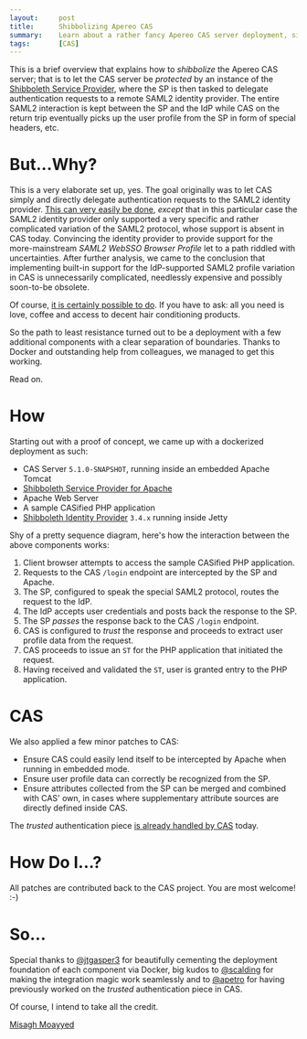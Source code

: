 ```yaml
---
layout:     post
title:      Shibbolizing Apereo CAS
summary:    Learn about a rather fancy Apereo CAS server deployment, sitting behind the Shibboleth Service Provider.
tags:       [CAS]
---
```


This is a brief overview that explains how to *shibbolize* the Apereo CAS server; that is to let the CAS server be *protected* by an instance of the [Shibboleth Service Provider](https://shibboleth.net/products/service-provider.html), where the SP is then tasked to delegate authentication requests to a remote SAML2 identity provider. The entire SAML2 interaction is kept between the SP and the IdP while CAS on the return trip eventually picks up the user profile from the SP in form of special headers, etc.

# But...Why?

This is a very elaborate set up, yes. The goal originally was to let CAS simply and directly delegate authentication requests to the SAML2 identity provider. [This can very easily be done](2017-03-22-cas51-delauthn-tutorial.html), *except* that in this particular case the SAML2 identity provider only supported a very specific and rather complicated variation of the SAML2 protocol, whose support is absent in CAS today. Convincing the identity provider to provide support for the more-mainstream *SAML2 WebSSO Browser Profile* let to a path riddled with uncertainties. After further analysis, we came to the conclusion that implementing built-in support for the IdP-supported SAML2 profile variation in CAS is unnecessarily complicated, needlessly expensive and possibly soon-to-be obsolete.

Of course, [it is certainly possible to do](../blog/2017-02-18-onthe-theoryof-possibility.html). If you have to ask: all you need is love, coffee and access to decent hair conditioning products. 

So the path to least resistance turned out to be a deployment with a few additional components with a clear separation of boundaries. Thanks to Docker and outstanding help from colleagues, we managed to get this working. 

Read on.

# How

Starting out with a proof of concept, we came up with a dockerized deployment as such: 

- CAS Server `5.1.0-SNAPSHOT`, running inside an embedded Apache Tomcat
- [Shibboleth Service Provider for Apache](https://wiki.shibboleth.net/confluence/display/SHIB2/Installation)
- Apache Web Server
- A sample CASified PHP application
- [Shibboleth Identity Provider](https://wiki.shibboleth.net/confluence/display/IDP30) `3.4.x` running inside Jetty

Shy of a pretty sequence diagram, here's how the interaction between the above components works:

1. Client browser attempts to access the sample CASified PHP application.
2. Requests to the CAS `/login` endpoint are intercepted by the SP and Apache.
3. The SP, configured to speak the special SAML2 protocol, routes the request to the IdP.
4. The IdP accepts user credentials and posts back the response to the SP.
5. The SP *passes* the response back to the CAS `/login` endpoint.
6. CAS is configured to *trust* the response and proceeds to extract user profile data from the request.
7. CAS proceeds to issue an `ST` for the PHP application that initiated the request.
8. Having received and validated the `ST`, user is granted entry to the PHP application.

# CAS

We also applied a few minor patches to CAS:

- Ensure CAS could easily lend itself to be intercepted by Apache when running in embedded mode.
- Ensure user profile data can correctly be recognized from the SP.
- Ensure attributes collected from the SP can be merged and combined with CAS' own, in cases where supplementary attribute sources are directly defined inside CAS.

The *trusted* authentication piece [is already handled by CAS](https://apereo.github.io/cas/development/installation/Trusted-Authentication.html) today.

# How Do I...?

All patches are contributed back to the CAS project. You are most welcome! :-)

# So...

Special thanks to [@jtgasper3](https://github.com/jtgasper3) for beautifully cementing the deployment foundation of each component via Docker, big kudos to [@scalding](https://github.com/scalding) for making the integration magic work seamlessly and to [@apetro](https://github.com/apetro) for having previously worked on the *trusted* authentication piece in CAS.

Of course, I intend to take all the credit.

[Misagh Moayyed](https://twitter.com/misagh84)
